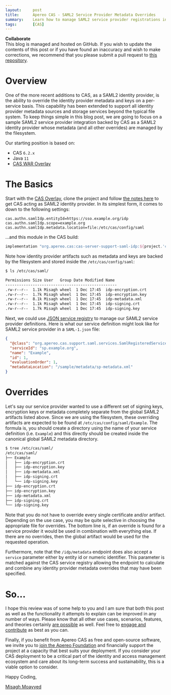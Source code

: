 ```yaml
---
layout:     post
title:      Apereo CAS - SAML2 Service Provider Metadata Overrides
summary:    Learn how to manage SAML2 service provider registrations in CAS and override metadata artifacts on a per-application basis.
tags:       [CAS]
---
```


<div class="alert alert-success">
<strong>Collaborate</strong><br/>This blog is managed and hosted on GitHub. If you wish to update the contents of this post or if you have found an inaccuracy and wish to make corrections, we recommend that you please submit a pull request to <a href="https://github.com/apereo/apereo.github.io">this repository</a>.
</div>

# Overview

One of the more recent additions to CAS, as a SAML2 identity provider, is the ability to override the identity provider metadata and keys on a per-service basis. This capability has been extended to support all identity provider metadata sources and storage services
beyond the typical file system. To keep things simple in this blog post, we are going to focus on a sample SAML2 service provider integration
backed by CAS as a SAML2 identity provider whose metadata (and all other overrides) are managed by the filesystem.

Our starting position is based on:

- CAS `6.2.x`
- Java `11`
- [CAS WAR Overlay](https://github.com/apereo/cas-overlay-template)

# The Basics

Start with the [CAS Overlay](https://github.com/apereo/cas-overlay-template), clone the project and follow [the notes here](https://apereo.github.io/cas/development/installation/Configuring-SAML2-Authentication.html) to get CAS acting as SAML2 identity provider. In its simplest form, it comes to 
down to the following settings:

```properties
cas.authn.samlIdp.entityId=https://sso.example.org/idp
cas.authn.samlIdp.scope=example.org
cas.authn.samlIdp.metadata.location=file:/etc/cas/config/saml
```

...and this module in the CAS build:

```gradle
implementation "org.apereo.cas:cas-server-support-saml-idp:${project.'cas.version'}"
```

Note how identity provider artifacts such as metadata and keys are backed by the filesystem and stored inside the `/etc/cas/config/saml`:

```bash
$ ls /etc/cas/saml/ 

Permissions Size User   Group Date Modified Name 
-------------------------------------------------
.rw-r--r--  1.1k Misagh wheel  1 Dec 17:45  idp-encryption.crt
.rw-r--r--  1.7k Misagh wheel  1 Dec 17:45  idp-encryption.key
.rw-r--r--  8.1k Misagh wheel  1 Dec 17:45  idp-metadata.xml
.rw-r--r--  1.1k Misagh wheel  1 Dec 17:45  idp-signing.crt
.rw-r--r--  1.7k Misagh wheel  1 Dec 17:45  idp-signing.key
```

Next, we could use [JSON service registry](https://apereo.github.io/cas/development/services/JSON-Service-Management.html) to manage 
our SAML2 service provider definitions. Here is what our service definition might look like for 
SAML2 service provider in a `SAML-1.json` file:

```json
{
  "@class": "org.apereo.cas.support.saml.services.SamlRegisteredService",
  "serviceId": "sp.example.org",
  "name": "Example",
  "id": 1,
  "evaluationOrder": 1,
  "metadataLocation": "/sample/metadata/sp-metadata.xml"
}      
```

# Overrides

Let's say our service provider wanted to use a different set of signing keys, encryption keys or metadata completely separate from the global SAML2 
artifacts listed above. Since we are using the filesystem, these overriding artifacts are expected to be found at `/etc/cas/config/saml/Example`. The formula is, you should create a directory using the name of your service definition (i.e. `Example`) and this directly should be created inside the canonical global SAML2 metadata directory. 

```bash
$ tree /etc/cas/saml/
/etc/cas/saml/
├── Example
│   ├── idp-encryption.crt
│   ├── idp-encryption.key
│   ├── idp-metadata.xml
│   ├── idp-signing.crt
│   └── idp-signing.key
├── idp-encryption.crt
├── idp-encryption.key
├── idp-metadata.xml
├── idp-signing.crt
└── idp-signing.key
``` 

Note that you do not have to override every single certificate and/or artifact. Depending on the use case, you may be quite selective in choosing
the appropriate file for overrides. The bottom line is, if an override is found for a service provider it would be used in combination with everything else.
If there are no overrides, then the global artifact would be used for the requested operation.

Furthermore, note that the `/idp/metadata` endpoint does also accept a `service` parameter either by entity id or numeric identifier. This parameter
is matched against the CAS service registry allowing the endpoint to calculate and combine any identity provider metadata overrides that may have been specified.

# So...

I hope this review was of some help to you and I am sure that both this post as well as the functionality it attempts to explain can be improved in any number of ways. Please know that all other use cases, scenarios, features, and theories certainly [are possible](https://apereo.github.io/2017/02/18/onthe-theoryof-possibility/) as well. Feel free to [engage and contribute](https://apereo.github.io/cas/developer/Contributor-Guidelines.html) as best as you can.

Finally, if you benefit from Apereo CAS as free and open-source software, we invite you to [join the Apereo Foundation](https://www.apereo.org/content/apereo-membership) and financially support the project at a capacity that best suits your deployment. If you consider your CAS deployment to be a critical part of the identity and access management ecosystem and care about its long-term success and sustainability, this is a viable option to consider.

Happy Coding,

[Misagh Moayyed](https://twitter.com/misagh84)
